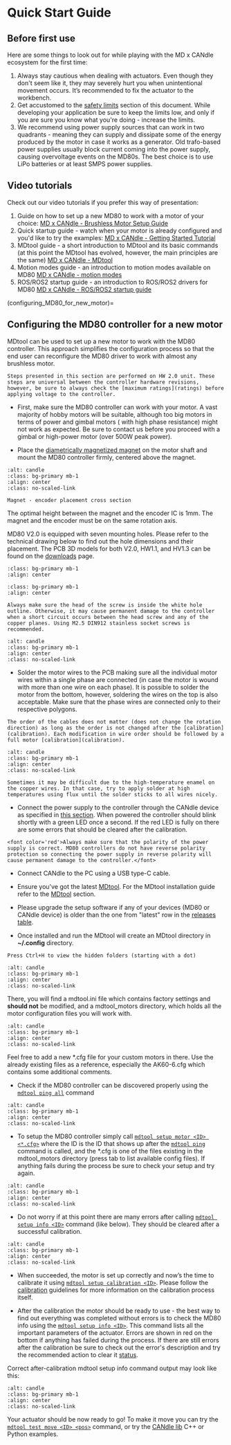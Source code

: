 # Quick Start Guide

## Before first use

Here are some things to look out for while playing with the MD x CANdle ecosystem for the first time:
1. Always stay cautious when dealing with actuators. Even though they don't seem like it, they may severely hurt you when unintentional movement occurs. It’s recommended to fix the actuator to the workbench. 
2. Get accustomed to the [safety limits](safety_limits) section of this document. While developing your application be sure to keep the limits low, and only if you are sure you know what you're doing - increase the limits. 
3. We recommend using power supply sources that can work in two quadrants - meaning they can supply and dissipate some of the energy produced by the motor in case it works as a generator. Old trafo-based power supplies usually block current coming into the power supply, causing overvoltage events on the MD80s. The best choice is to use LiPo batteries or at least SMPS power supplies. 

## Video tutorials

Check out our video tutorials if you prefer this way of presentation:
1. Guide on how to set up a new MD80 to work with a motor of your choice: [MD x CANdle - Brushless Motor Setup Guide](https://www.youtube.com/watch?v=74zTUlJ2hmo&list=PLYKmGVZotGRoMR8eV5AuC2XP_qJsL6Bu6&index=5)
2. Quick startup guide - watch when your motor is already configured and you'd like to try the examples: [MD x CANdle - Getting Started Tutorial](https://www.youtube.com/watch?v=bIZuhFpFtus&list=PLYKmGVZotGRoMR8eV5AuC2XP_qJsL6Bu6&index=1) 
3. MDtool guide - a short introduction to MDtool and its basic commands (at this point the MDtool has evolved, however, the main principles are the same) [MD x CANdle - MDtool](https://www.youtube.com/watch?v=BrojxsU8oD8&list=PLYKmGVZotGRoMR8eV5AuC2XP_qJsL6Bu6&index=2)
4. Motion modes guide - an introduction to motion modes available on MD80 [MD x CANdle - motion modes](https://www.youtube.com/watch?v=XnD8sG22zro&list=PLYKmGVZotGRoMR8eV5AuC2XP_qJsL6Bu6&index=3)
5. ROS/ROS2 startup guide - an introduction to ROS/ROS2 drivers for MD80 [MD x CANdle - ROS/ROS2 startup guide](https://www.youtube.com/watch?v=6sLQNaJKuJY&list=PLYKmGVZotGRoMR8eV5AuC2XP_qJsL6Bu6&index=4)

(configuring_MD80_for_new_motor)=
## Configuring the MD80 controller for a new motor

MDtool can be used to set up a new motor to work with the MD80 controller. This approach simplifies the configuration process so that the end user can reconfigure the MD80 driver to work with almost any brushless motor.

```{warning}
Steps presented in this section are performed on HW 2.0 unit. These steps are universal between the controller hardware revisions, however, be sure to always check the [maximum ratings](ratings) before applying voltage to the controller. 
```

* First, make sure the MD80 controller can work with your motor. A vast majority of hobby motors will be suitable, although too big motors in terms of power and gimbal motors ( with high phase resistance) might not work as expected. Be sure to contact us before you proceed with a gimbal or high-power motor (over 500W peak power). 

* Place the [diametrically magnetized magnet](https://www.mabrobotics.pl/product-page/encoder-magnet) on the motor shaft and mount the MD80 controller firmly, centered above the magnet. 

```{figure} images/magnet_encoder_asm.png
:alt: candle
:class: bg-primary mb-1
:align: center
:class: no-scaled-link

Magnet - encoder placement cross section
```

The optimal height between the magnet and the encoder IC is 1mm. The magnet and the encoder must be on the same rotation axis.

MD80 V2.0 is equipped with seven mounting holes. Please refer to the technical drawing below to find out the hole dimensions and their placement. The PCB 3D models for both V2.0, HW1.1, and HV1.3 can be found on the [downloads](hardware_downloads) page. 

```{figure} images/PCB_drawing.png
:class: bg-primary mb-1
:align: center
```

```{figure} images/mount_cross_section.png
:class: bg-primary mb-1
:align: center
```

```{warning}
Always make sure the head of the screw is inside the white hole outline. Otherwise, it may cause permanent damage to the controller when a short circuit occurs between the head screw and any of the copper planes. Using M2.5 DIN912 stainless socket screws is recommended.
```

```{figure} images/screw_placement.png
:alt: candle
:class: bg-primary mb-1
:align: center
:class: no-scaled-link
```

* Solder the motor wires to the PCB making sure all the individual motor wires within a single phase are connected (in case the motor is wound with more than one wire on each phase). It is possible to solder the motor from the bottom, however, soldering the wires on the top is also acceptable. Make sure that the phase wires are connected only to their respective polygons. 

```{warning}
The order of the cables does not matter (does not change the rotation direction) as long as the order is not changed after the [calibration](calibration). Each modification in wire order should be followed by a full motor [calibration](calibration). 
```

```{figure} images/soldering.jpg
:alt: candle
:class: bg-primary mb-1
:align: center
:class: no-scaled-link
```
```{hint}
Sometimes it may be difficult due to the high-temperature enamel on the copper wires. In that case, try to apply solder at high temperatures using flux until the solder sticks to all wires nicely. 
```

* Connect the power supply to the controller through the CANdle device as specified in [this section](hardware_setup). When powered the controller should blink shortly with a green LED once a second. If the red LED is fully on there are some errors that should be cleared after the calibration. 

```{warning}
<font color='red'>Always make sure that the polarity of the power supply is correct. MD80 controllers do not have reverse polarity protection so connecting the power supply in reverse polarity will cause permanent damage to the controller.</font> 
```
* Connect CANdle to the PC using a USB type-C cable. 

* Ensure you've got the latest [MDtool](https://github.com/mabrobotics/mdtool/releases). For the MDtool installation guide refer to the [MDtool](mdtool) section. 

* Please upgrade the setup software if any of your devices (MD80 or CANdle device) is older than the one from "latest" row in the [releases table](downloads). 

* Once installed and run the MDtool will create an MDtool directory in <b>~/.config</b>  directory.

```{hint}
Press Ctrl+H to view the hidden folders (starting with a dot)
```
```{figure} images/mdtool_dir.png
:alt: candle
:class: bg-primary mb-1
:align: center
:class: no-scaled-link
```

There, you will find a mdtool.ini file which contains factory settings and **should not** be modified, and a mdtool_motors directory, which holds all the motor configuration files you will work with. 

```{figure} images/mdtool_motors_dir.png
:alt: candle
:class: bg-primary mb-1
:align: center
:class: no-scaled-link
```

Feel free to add a new *.cfg file for your custom motors in there. Use the already existing files as a reference, especially the AK60-6.cfg which contains some additional comments.  


* Check if the MD80 controller can be discovered properly using the [`mdtool ping all`](mdtool_ping) command

```{figure} images/mdtool_ping_all.png
:alt: candle
:class: bg-primary mb-1
:align: center
:class: no-scaled-link
```

* To setup the MD80 controller simply call [`mdtool setup motor <ID> <*.cfg>`](mdtool_setup_motor) where the ID is the ID that shows up after the [`mdtool ping`](mdtool_ping) command is called, and the *.cfg is one of the files existing in the mdtool_motors directory (press tab to list available config files). If anything fails during the process be sure to check your setup and try again. 

```{figure} images/mdtool_setup_motor_EX.png
:alt: candle
:class: bg-primary mb-1
:align: center
:class: no-scaled-link
```

* Do not worry if at this point there are many errors after calling [`mdtool setup info <ID>`](mdtool_setup_info) command (like below). They should be cleared after a successful calibration.

```{figure} images/after_setup_EX8108.png
:alt: candle
:class: bg-primary mb-1
:align: center
:class: no-scaled-link
```

* When succeeded, the motor is set up correctly and now’s the time to calibrate it using [`mdtool setup calibration <ID>`](mdtool_setup_calibration). Please follow the [calibration](calibration) guidelines for more information on the calibration process itself.

* After the calibration the motor should be ready to use - the best way to find out everything was completed without errors is to check the MD80 info using the [`mdtool setup info <ID>`](mdtool_setup_info). This command lists all the important parameters of the actuator. Errors are shown in red on the bottom if anything has failed during the process. If there are still errors after the calibration be sure to check out the error's description and try the recommended action to clear it [status](status). 

Correct after-calibration mdtool setup info command output may look like this:

```{figure} images/mdtool_setup_info_correct.png
:alt: candle
:class: bg-primary mb-1
:align: center
:class: no-scaled-link
```

Your actuator should be now ready to go! To make it move you can try the [`mdtool test move <ID> <pos>`](mdtool_test_move) command, or try the [CANdle lib](https://github.com/mabrobotics/candle) C++ or Python examples.